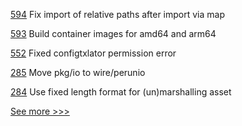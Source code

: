 
[594](https://github.com/hyperledger-labs/solang/pull/594) Fix import of relative paths after import via map

[593](https://github.com/hyperledger-labs/solang/pull/593) Build container images for amd64 and arm64

[552](https://github.com/hyperledger/fabric-samples/pull/552) Fixed configtxlator permission error

[285](https://github.com/hyperledger-labs/go-perun/pull/285) Move pkg/io to wire/perunio

[284](https://github.com/hyperledger-labs/go-perun/pull/284) Use fixed length format for (un)marshalling asset


[See more >>>](https://start-here.hyperledger.org/pull-requests)
